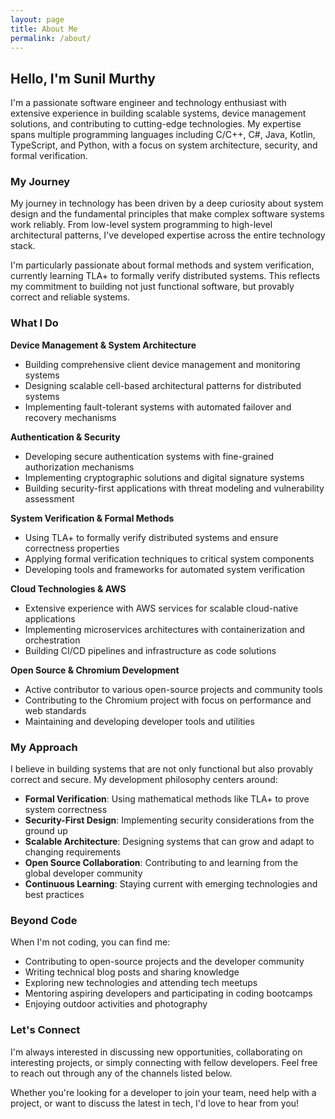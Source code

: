 ```yaml
---
layout: page
title: About Me
permalink: /about/
---
```


## Hello, I'm Sunil Murthy

I'm a passionate software engineer and technology enthusiast with extensive experience in building scalable systems, device management solutions, and contributing to cutting-edge technologies. My expertise spans multiple programming languages including C/C++, C#, Java, Kotlin, TypeScript, and Python, with a focus on system architecture, security, and formal verification.

### My Journey

My journey in technology has been driven by a deep curiosity about system design and the fundamental principles that make complex software systems work reliably. From low-level system programming to high-level architectural patterns, I've developed expertise across the entire technology stack.

I'm particularly passionate about formal methods and system verification, currently learning TLA+ to formally verify distributed systems. This reflects my commitment to building not just functional software, but provably correct and reliable systems.

### What I Do

**Device Management & System Architecture**
- Building comprehensive client device management and monitoring systems
- Designing scalable cell-based architectural patterns for distributed systems
- Implementing fault-tolerant systems with automated failover and recovery mechanisms

**Authentication & Security**
- Developing secure authentication systems with fine-grained authorization mechanisms
- Implementing cryptographic solutions and digital signature systems
- Building security-first applications with threat modeling and vulnerability assessment

**System Verification & Formal Methods**
- Using TLA+ to formally verify distributed systems and ensure correctness properties
- Applying formal verification techniques to critical system components
- Developing tools and frameworks for automated system verification

**Cloud Technologies & AWS**
- Extensive experience with AWS services for scalable cloud-native applications
- Implementing microservices architectures with containerization and orchestration
- Building CI/CD pipelines and infrastructure as code solutions

**Open Source & Chromium Development**
- Active contributor to various open-source projects and community tools
- Contributing to the Chromium project with focus on performance and web standards
- Maintaining and developing developer tools and utilities

### My Approach

I believe in building systems that are not only functional but also provably correct and secure. My development philosophy centers around:

- **Formal Verification**: Using mathematical methods like TLA+ to prove system correctness
- **Security-First Design**: Implementing security considerations from the ground up
- **Scalable Architecture**: Designing systems that can grow and adapt to changing requirements
- **Open Source Collaboration**: Contributing to and learning from the global developer community
- **Continuous Learning**: Staying current with emerging technologies and best practices

### Beyond Code

When I'm not coding, you can find me:

- Contributing to open-source projects and the developer community
- Writing technical blog posts and sharing knowledge
- Exploring new technologies and attending tech meetups
- Mentoring aspiring developers and participating in coding bootcamps
- Enjoying outdoor activities and photography

### Let's Connect

I'm always interested in discussing new opportunities, collaborating on interesting projects, or simply connecting with fellow developers. Feel free to reach out through any of the channels listed below.

Whether you're looking for a developer to join your team, need help with a project, or want to discuss the latest in tech, I'd love to hear from you!
